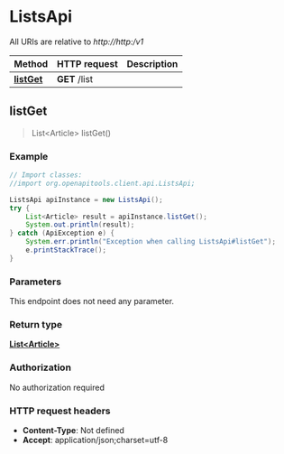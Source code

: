 # ListsApi

All URIs are relative to *http://http:/v1*

Method | HTTP request | Description
------------- | ------------- | -------------
[**listGet**](ListsApi.md#listGet) | **GET** /list | 



## listGet

> List&lt;Article&gt; listGet()



### Example

```java
// Import classes:
//import org.openapitools.client.api.ListsApi;

ListsApi apiInstance = new ListsApi();
try {
    List<Article> result = apiInstance.listGet();
    System.out.println(result);
} catch (ApiException e) {
    System.err.println("Exception when calling ListsApi#listGet");
    e.printStackTrace();
}
```

### Parameters

This endpoint does not need any parameter.

### Return type

[**List&lt;Article&gt;**](Article.md)

### Authorization

No authorization required

### HTTP request headers

- **Content-Type**: Not defined
- **Accept**: application/json;charset=utf-8

